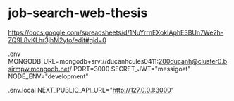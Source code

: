 # job-search-web-thesis
https://docs.google.com/spreadsheets/d/1NuYrrnEXokIAphE3BUn7We2h-ZQ9L8vKLhr3jhM2yto/edit#gid=0

.env
MONGODB_URL=mongodb+srv://ducanhcules0411:200ducanh@cluster0.bsirmpw.mongodb.net/
PORT=3000
SECRET_JWT="messigoat"
NODE_ENV="development"

.env.local
NEXT_PUBLIC_API_URL="http://127.0.0.1:3000"